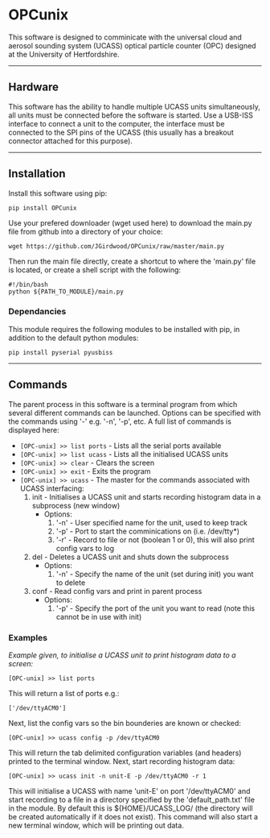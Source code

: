 # OPCunix #
This software is designed to comminicate with the universal cloud and aerosol sounding system (UCASS) optical particle counter (OPC) designed at the University of Hertfordshire.
***
## Hardware ##
This software has the ability to handle multiple UCASS units simultaneously, all units must be connected before the software is started. Use a USB-ISS interface to connect a unit to the computer, the interface must be connected to the SPI pins of the UCASS (this usually has a breakout connector attached for this purpose).
***
## Installation ##
Install this software using pip:

`pip install OPCunix`

Use your prefered downloader (wget used here) to download the main.py file from github into a directory of your choice:

`wget https://github.com/JGirdwood/OPCunix/raw/master/main.py`

Then run the main file directly, create a shortcut to where the 'main.py' file is located, or create a shell script with the following:

`#!/bin/bash`  
`python ${PATH_TO_MODULE}/main.py`

### Dependancies ###
This module requires the following modules to be installed with pip, in addition to the default python modules:

`pip install pyserial pyusbiss`

***
## Commands ##
The parent process in this software is a terminal program from which several different commands can be launched. Options can be specified with the commands using '-' e.g. '-n', '-p', etc. A full list of commands is displayed here:

* `[OPC-unix] >> list ports`  - Lists all the serial ports available
* `[OPC-unix] >> list ucass`  - Lists all the initialised UCASS units
* `[OPC-unix] >> clear`       - Clears the screen
* `[OPC-unix] >> exit`        - Exits the program
* `[OPC-unix] >> ucass`       - The master for the commands associated with UCASS interfacing:
    1. init                   - Initialises a UCASS unit and starts recording histogram data in a subprocess (new window)
        *   Options:
            1.  '-n'          - User specified name for the unit, used to keep track
            2.  '-p'          - Port to start the comminications on (i.e. /dev/tty*)
            3.  '-r'          - Record to file or not (boolean 1 or 0), this will also print config vars to log
    2. del                    - Deletes a UCASS unit and shuts down the subprocess
        *   Options:
            1.  '-n'          - Specify the name of the unit (set during init) you want to delete
    3.  conf                  - Read config vars and print in parent process
        *   Options:
            1.  '-p'          - Specify the port of the unit you want to read (note this cannot be in use with init)

### Examples ###
*Example given, to initialise a UCASS unit to print histogram data to a screen:*

`[OPC-unix] >> list ports`

This will return a list of ports e.g.:

`['/dev/ttyACM0']`

Next, list the config vars so the bin bounderies are known or checked:

`[OPC-unix] >> ucass config -p /dev/ttyACM0`

This will return the tab delimited configuration variables (and headers) printed to the terminal window. Next, start recording histogram data:

`[OPC-unix] >> ucass init -n unit-E -p /dev/ttyACM0 -r 1`

This will initialise a UCASS with name 'unit-E' on port '/dev/ttyACM0' and start recording to a file in a directory specified by the 'default_path.txt' file in the module. By default this is ${HOME}/UCASS_LOG/ (the directory will be created automatically if it does not exist). This command will also start a new terminal window, which will be printing out data.













